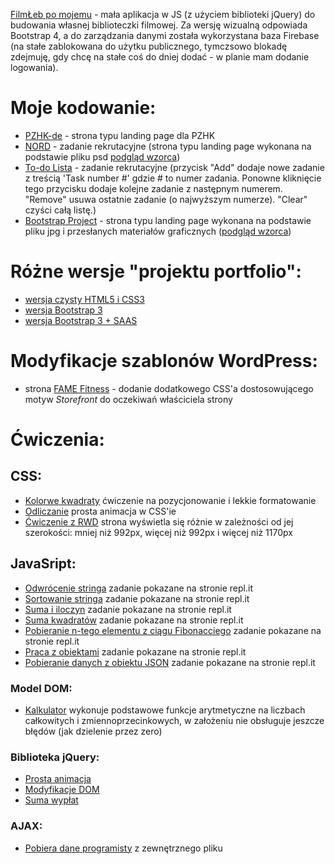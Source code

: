 [FilmŁeb po mojemu](https://katarzynaizak.github.io/kpm/js-apps-starter/) - mała aplikacja w JS (z użyciem biblioteki jQuery) do budowania własnej biblioteczki filmowej. Za wersję wizualną odpowiada Bootstrap 4, a do zarządzania danymi została wykorzystana baza Firebase (na stałe zablokowana do użytku publicznego, tymczsowo blokadę zdejmuję, gdy chcę na stałe coś do dniej dodać - w planie mam dodanie logowania).

# Moje kodowanie:
- [PZHK-de](https://katarzynaizak.github.io/landingpage/pzhk-de/) - strona typu landing page dla PZHK
- [NORD](https://katarzynaizak.github.io/rekrutacja/landingpage-nord/) - zadanie rekrutacyjne (strona typu landing page wykonana na podstawie pliku psd [podgląd wzorca](https://katarzynaizak.github.io/rekrutacja/landingpage-nord/Nord-preview.jpg))
- [To-do Lista](https://katarzynaizak.github.io/rekrutacja/mdbootstrap-todolist/) - zadanie rekrutacyjne (przycisk "Add" dodaje nowe zadanie z treścią 'Task number #' gdzie # to numer zadania. Ponowne kliknięcie tego przycisku dodaje kolejne zadanie z następnym numerem. "Remove" usuwa ostatnie zadanie (o najwyższym numerze). "Clear" czyści całą listę.)
- [Bootstrap Project](https://katarzynaizak.github.io/landingpage/bootstrap-project/index.html) - strona typu landing page wykonana na podstawie pliku jpg i przesłanych materiałów graficznych ([podgląd wzorca](https://katarzynaizak.github.io/landingpage/bootstrap-project/bootstrap-project-preview.jpg))

# Różne wersje "projektu portfolio":
- [wersja czysty HTML5 i CSS3](https://katarzynaizak.github.io/landingpage/projekt-portfolio/html-css/index.html)
- [wersja Bootstrap 3](https://katarzynaizak.github.io/landingpage/projekt-portfolio/bootstrap/index.html)
- [wersja Bootstrap 3 + SAAS](https://katarzynaizak.github.io/landingpage/projekt-portfolio/bootstrap-sass/index.html)

# Modyfikacje szablonów WordPress:
- strona [FAME Fitness](http://www.famefitness.pl/) - dodanie dodatkowego CSS'a dostosowującego motyw *Storefront* do oczekiwań właściciela strony

# Ćwiczenia:

## CSS:
- [Kolorwe kwadraty](https://katarzynaizak.github.io/kurs-fed/zadania-domowe/3-css-pozycjonowanie-i-kolory/) ćwiczenie na pozycjonowanie i lekkie formatowanie
- [Odliczanie](https://katarzynaizak.github.io/kurs-fed/zadania-domowe/3-css-odliczanie/) prosta animacja w CSS'ie
- [Ćwiczenie z RWD](https://katarzynaizak.github.io/kurs-fed/zadania-domowe/3-css-rwd/) strona wyświetla się różnie w zależności od jej szerokości: mniej niż 992px, więcej niż 992px i więcej niż 1170px

## JavaSript:
- [Odwrócenie stringa](https://repl.it/@katarzynaizak/4-js-odwroc-string) zadanie pokazane na stronie repl.it
- [Sortowanie stringa](https://repl.it/@katarzynaizak/4-js-sortuj-string) zadanie pokazane na stronie repl.it
- [Suma i iloczyn](https://repl.it/@katarzynaizak/4-js-suma-iloczyn) zadanie pokazane na stronie repl.it
- [Suma kwadratów](https://repl.it/@katarzynaizak/4-js-suma-kwadratow) zadanie pokazane na stronie repl.it
- [Pobieranie n-tego elementu z ciągu Fibonacciego](https://repl.it/@katarzynaizak/4-js-element-fibonacci) zadanie pokazane na stronie repl.it
- [Praca z obiektami](https://repl.it/@katarzynaizak/4-js-obiekty-ksiazka) zadanie pokazane na stronie repl.it
- [Pobieranie danych z obiektu JSON](https://repl.it/@katarzynaizak/4-js-obiekt-json) zadanie pokazane na stronie repl.it

### Model DOM:
- [Kalkulator](https://katarzynaizak.github.io/kurs-fed/zadania-domowe/5-model-dom-kalkulator/) wykonuje podstawowe funkcje arytmetyczne na liczbach całkowitych i zmiennoprzecinkowych, w założeniu nie obsługuje jeszcze błędów (jak dzielenie przez zero)

### Biblioteka jQuery:
- [Prosta animacja](https://katarzynaizak.github.io/kurs-fed/zadania-domowe/6-jquery-animacja/)
- [Modyfikacje DOM](https://katarzynaizak.github.io/kurs-fed/zadania-domowe/6-jquery-modyfikacja-dom/)
- [Suma wypłat](https://katarzynaizak.github.io/kurs-fed/zadania-domowe/6-jquery-suma-wyplat/)

### AJAX:
- [Pobiera dane programisty](https://katarzynaizak.github.io/kurs-fed/zadania-domowe/7-ajax-pobierz-dane-programisty/) z zewnętrznego pliku
